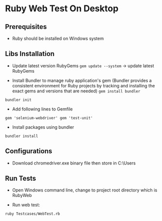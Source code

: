 # Ruby Web Test On Desktop

## Prerequisites
- Ruby should be installed on Windows system

## Libs Installation
- Update latest version RubyGems
`gem update --system` -> update latest RubyGems

- Install Bundler to manage ruby application's gem (Bundler provides a consistent environment for Ruby projects by tracking and installing the exact gems and versions that are needed)
`gem install bundler`

`bundler init`

- Add following lines to Gemfile

`
gem 'selenium-webdriver'
gem 'test-unit'
`
- Install packages using bundler

`bundler install`

## Configurations
- Download chromedriver.exe binary file then store in C:\Users

## Run Tests
- Open Windows command line, change to project root directory which is RubyWeb

- Run web test:

`ruby Testcases/WebTest.rb`
